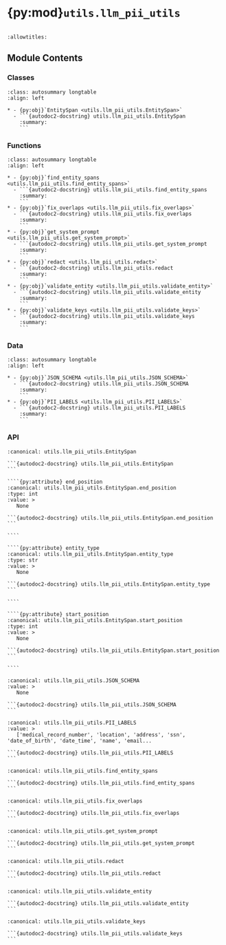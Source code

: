 # {py:mod}`utils.llm_pii_utils`

```{py:module} utils.llm_pii_utils
```

```{autodoc2-docstring} utils.llm_pii_utils
:allowtitles:
```

## Module Contents

### Classes

````{list-table}
:class: autosummary longtable
:align: left

* - {py:obj}`EntitySpan <utils.llm_pii_utils.EntitySpan>`
  - ```{autodoc2-docstring} utils.llm_pii_utils.EntitySpan
    :summary:
    ```
````

### Functions

````{list-table}
:class: autosummary longtable
:align: left

* - {py:obj}`find_entity_spans <utils.llm_pii_utils.find_entity_spans>`
  - ```{autodoc2-docstring} utils.llm_pii_utils.find_entity_spans
    :summary:
    ```
* - {py:obj}`fix_overlaps <utils.llm_pii_utils.fix_overlaps>`
  - ```{autodoc2-docstring} utils.llm_pii_utils.fix_overlaps
    :summary:
    ```
* - {py:obj}`get_system_prompt <utils.llm_pii_utils.get_system_prompt>`
  - ```{autodoc2-docstring} utils.llm_pii_utils.get_system_prompt
    :summary:
    ```
* - {py:obj}`redact <utils.llm_pii_utils.redact>`
  - ```{autodoc2-docstring} utils.llm_pii_utils.redact
    :summary:
    ```
* - {py:obj}`validate_entity <utils.llm_pii_utils.validate_entity>`
  - ```{autodoc2-docstring} utils.llm_pii_utils.validate_entity
    :summary:
    ```
* - {py:obj}`validate_keys <utils.llm_pii_utils.validate_keys>`
  - ```{autodoc2-docstring} utils.llm_pii_utils.validate_keys
    :summary:
    ```
````

### Data

````{list-table}
:class: autosummary longtable
:align: left

* - {py:obj}`JSON_SCHEMA <utils.llm_pii_utils.JSON_SCHEMA>`
  - ```{autodoc2-docstring} utils.llm_pii_utils.JSON_SCHEMA
    :summary:
    ```
* - {py:obj}`PII_LABELS <utils.llm_pii_utils.PII_LABELS>`
  - ```{autodoc2-docstring} utils.llm_pii_utils.PII_LABELS
    :summary:
    ```
````

### API

`````{py:class} EntitySpan
:canonical: utils.llm_pii_utils.EntitySpan

```{autodoc2-docstring} utils.llm_pii_utils.EntitySpan
```

````{py:attribute} end_position
:canonical: utils.llm_pii_utils.EntitySpan.end_position
:type: int
:value: >
   None

```{autodoc2-docstring} utils.llm_pii_utils.EntitySpan.end_position
```

````

````{py:attribute} entity_type
:canonical: utils.llm_pii_utils.EntitySpan.entity_type
:type: str
:value: >
   None

```{autodoc2-docstring} utils.llm_pii_utils.EntitySpan.entity_type
```

````

````{py:attribute} start_position
:canonical: utils.llm_pii_utils.EntitySpan.start_position
:type: int
:value: >
   None

```{autodoc2-docstring} utils.llm_pii_utils.EntitySpan.start_position
```

````

`````

````{py:data} JSON_SCHEMA
:canonical: utils.llm_pii_utils.JSON_SCHEMA
:value: >
   None

```{autodoc2-docstring} utils.llm_pii_utils.JSON_SCHEMA
```

````

````{py:data} PII_LABELS
:canonical: utils.llm_pii_utils.PII_LABELS
:value: >
   ['medical_record_number', 'location', 'address', 'ssn', 'date_of_birth', 'date_time', 'name', 'email...

```{autodoc2-docstring} utils.llm_pii_utils.PII_LABELS
```

````

````{py:function} find_entity_spans(text: str, entities: list[dict[str, str]]) -> list[utils.llm_pii_utils.EntitySpan]
:canonical: utils.llm_pii_utils.find_entity_spans

```{autodoc2-docstring} utils.llm_pii_utils.find_entity_spans
```
````

````{py:function} fix_overlaps(spans: list[utils.llm_pii_utils.EntitySpan]) -> list[utils.llm_pii_utils.EntitySpan]
:canonical: utils.llm_pii_utils.fix_overlaps

```{autodoc2-docstring} utils.llm_pii_utils.fix_overlaps
```
````

````{py:function} get_system_prompt(pii_labels: list[str] = PII_LABELS) -> str
:canonical: utils.llm_pii_utils.get_system_prompt

```{autodoc2-docstring} utils.llm_pii_utils.get_system_prompt
```
````

````{py:function} redact(full_text: str, pii_entities: list[dict[str, str]]) -> str
:canonical: utils.llm_pii_utils.redact

```{autodoc2-docstring} utils.llm_pii_utils.redact
```
````

````{py:function} validate_entity(entity: dict[str, str], text: str, min_length: int = 2) -> bool
:canonical: utils.llm_pii_utils.validate_entity

```{autodoc2-docstring} utils.llm_pii_utils.validate_entity
```
````

````{py:function} validate_keys(entity_dict: dict) -> bool
:canonical: utils.llm_pii_utils.validate_keys

```{autodoc2-docstring} utils.llm_pii_utils.validate_keys
```
````
